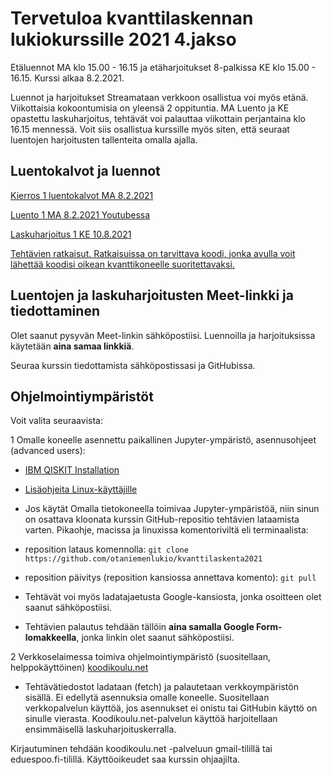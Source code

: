 # Tervetuloa kvanttilaskennan lukiokurssille 2021 4.jakso

Etäluennot MA klo 15.00 - 16.15 ja etäharjoitukset 8-palkissa KE klo 15.00 - 16.15.  Kurssi alkaa 8.2.2021. 

Luennot ja harjoitukset Streamataan verkkoon osallistua voi myös etänä. Viikottaisia kokoontumisia on yleensä 2 oppituntia. MA Luento ja KE opastettu laskuharjoitus, tehtävät voi palauttaa viikottain perjantaina klo 16.15 mennessä. Voit siis osallistua kurssille myös siten, että seuraat luentojen harjoitusten tallenteita omalla ajalla.

## Luentokalvot ja luennot
<a href="https://drive.google.com/file/d/1yO71adpr6yk-9yNlFUzom2pT5ClYaWtY/view?usp=sharing" target="_blank">Kierros 1 luentokalvot MA 8.2.2021</a>


<a href = "https://www.youtube.com/watch?v=jbko8SVbnW8&feature=youtu.be" target="_blank">Luento 1 MA 8.2.2021 Youtubessa</a>

<a href = "https://youtu.be/NiO7F3Ysyas" target="_blank">Laskuharjoitus 1 KE 10.8.2021</a>

<a href ="https://github.com/otaniemenlukio/kvanttilaskenta2021/blob/master/kierros1/ratkaisut-kierros1.ipynb" target ="_blank"> Tehtävien ratkaisut. Ratkaisuissa on tarvittava koodi, jonka avulla voit lähettää koodisi oikean kvanttikoneelle suoritettavaksi.</a>


## Luentojen ja laskuharjoitusten Meet-linkki ja tiedottaminen

Olet saanut pysyvän Meet-linkin sähköpostiisi. Luennoilla ja harjoituksissa käytetään __aina samaa linkkiä__.


Seuraa kurssin tiedottamista sähköpostissasi ja GitHubissa.

## Ohjelmointiympäristöt

Voit valita seuraavista:

1 Omalle koneelle asennettu paikallinen Jupyter-ympäristö, asennusohjeet (advanced users):
  * <a href="https://qiskit.org/documentation/install.html" target ="_blank">IBM QISKIT Installation</a>
    
  * <a href="https://drive.google.com/file/d/1wkgPYrJ15oS_SI0BuTMr02ASOzoA-vty/view?usp=sharing" target ="_blank">Lisäohjeita Linux-käyttäjille</a>

  * Jos käytät Omalla tietokoneella toimivaa Jupyter-ympäristöä, niin sinun on osattava kloonata kurssin GitHub-repositio tehtävien lataamista varten. Pikaohje, macissa ja linuxissa komentoriviltä eli terminaalista:

  * reposition lataus komennolla: `git clone https://github.com/otaniemenlukio/kvanttilaskenta2021`

  * reposition päivitys (reposition kansiossa annettava komento): `git pull`

  * Tehtävät voi myös ladatajaetusta Google-kansiosta, jonka osoitteen olet saanut sähköpostiisi.  

  * Tehtävien palautus tehdään tällöin __aina samalla Google Form-lomakkeella__, jonka linkin olet saanut sähköpostiisi.

2 Verkkoselaimessa toimiva ohjelmointiympäristö (suositellaan, helppokäyttöinen)
    <a href="https://koodikoulu.net" target ="_blank">koodikoulu.net</a>

  * Tehtävätiedostot ladataan (fetch) ja palautetaan verkkoympäristön sisällä. Ei edellytä asennuksia omalle koneelle. Suositellaan verkkopalvelun käyttöä, jos asennukset ei onistu tai GitHubin käyttö on sinulle vierasta. Koodikoulu.net-palvelun käyttöä harjoitellaan ensimmäisellä laskuharjoituskerralla.
  
  Kirjautuminen tehdään koodikoulu.net -palveluun gmail-tilillä tai eduespoo.fi-tilillä. Käyttöoikeudet saa kurssin ohjaajilta.

